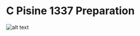 # C Pisine 1337 Preparation
![alt text](https://encrypted-tbn0.gstatic.com/images?q=tbn:ANd9GcSg3Cn7lQdJs7KPMmlPIKBqor2vf-5JCFWmuQ&s)
